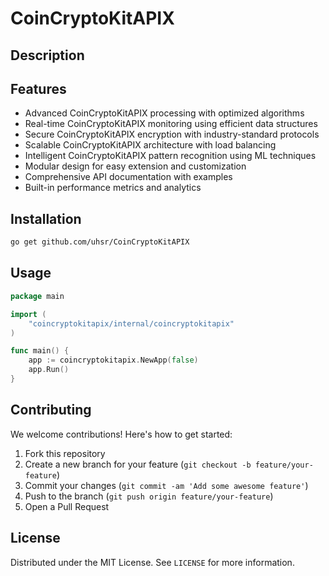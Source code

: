 # CoinCryptoKitAPIX

## Description



## Features

- Advanced CoinCryptoKitAPIX processing with optimized algorithms
- Real-time CoinCryptoKitAPIX monitoring using efficient data structures
- Secure CoinCryptoKitAPIX encryption with industry-standard protocols
- Scalable CoinCryptoKitAPIX architecture with load balancing
- Intelligent CoinCryptoKitAPIX pattern recognition using ML techniques
- Modular design for easy extension and customization
- Comprehensive API documentation with examples
- Built-in performance metrics and analytics
## Installation

```bash
go get github.com/uhsr/CoinCryptoKitAPIX
```

## Usage

```go
package main

import (
    "coincryptokitapix/internal/coincryptokitapix"
)

func main() {
    app := coincryptokitapix.NewApp(false)
    app.Run()
}
```

## Contributing

We welcome contributions! Here's how to get started:

1. Fork this repository
2. Create a new branch for your feature (`git checkout -b feature/your-feature`)
3. Commit your changes (`git commit -am 'Add some awesome feature'`)
4. Push to the branch (`git push origin feature/your-feature`)
5. Open a Pull Request

## License

Distributed under the MIT License. See `LICENSE` for more information.
